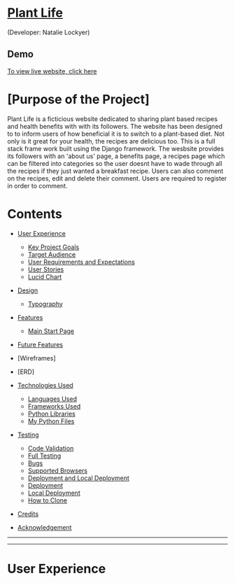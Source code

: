 # [Plant Life](https:)
(Developer: Natalie Lockyer)

## Demo
[To view live website, click here](https:)

# [Purpose of the Project]
Plant Life is a ficticious website dedicated to sharing plant based recipes and health benefits with with its followers. The website has been designed to to inform users of how beneficial it is to switch to a plant-based diet. Not only is it great for your health, the recipes are delicious too. 
This is a full stack frame work built using the Django framework. The wesbsite provides its followers with an 'about us' page, a benefits page, a recipes page which can be filtered into categories so the user doesnt have to wade through all the recipes if they just wanted a breakfast recipe. Users can also comment on the recipes, edit and delete their comment. Users are required to register in order to comment. 

# Contents
+ [User Experience](#user-experience)
    + [Key Project Goals](#key-project-goals)
    + [Target Audience](#target-audience)
    + [User Requirements and Expectations](#user-requirements-and-expectations)
    + [User Stories](#user-stories)
    + [Lucid Chart](#lucid-chart)
+ [Design](#design)
    + [Typography ](#typography)
+ [Features](#features)
    + [Main Start Page](#main-start-page)







+ [Future Features](#future-features)
+ [Wireframes]
+ [ERD]
+ [Technologies Used](#technologies-used)
    + [Languages Used](#language)
    + [Frameworks Used](#frameworks-and-tools)
    + [Python Libraries](#python-libraries)
    + [My Python Files ](#my-python-files)

+ [Testing](#testing)
  + [Code Validation](#code-validation)
  + [Full Testing](#full-testing)
  + [Bugs](#bugs)
  + [Supported Browsers](#supported-browsers)
  + [Deployment and Local Deployment](#deployment-and-local-deployment)
  + [Deployment](#deployment)
  + [Local Deployment](#local-deployment)
  + [How to Clone](#how-to-clone)
+ [Credits](#credits)
+ [Acknowledgement](#acknowledgements)

***
***

# User Experience